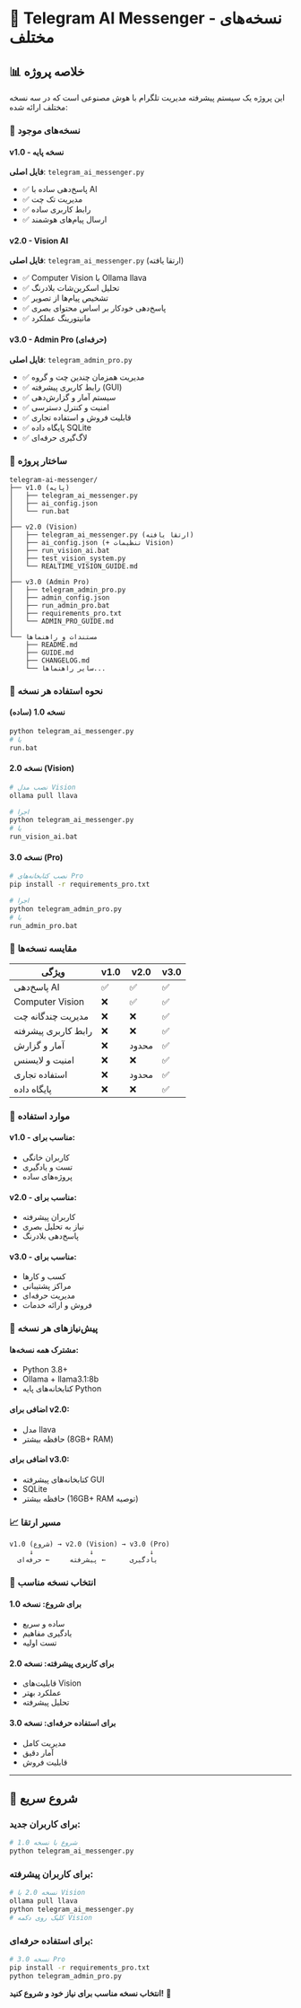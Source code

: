 # 🎯 Telegram AI Messenger - نسخه‌های مختلف

## 📊 خلاصه پروژه

این پروژه یک سیستم پیشرفته مدیریت تلگرام با هوش مصنوعی است که در سه نسخه مختلف ارائه شده:

### 🚀 نسخه‌های موجود

#### v1.0 - نسخه پایه
**فایل اصلی**: `telegram_ai_messenger.py`
- ✅ پاسخ‌دهی ساده با AI
- ✅ مدیریت تک چت
- ✅ رابط کاربری ساده
- ✅ ارسال پیام‌های هوشمند

#### v2.0 - Vision AI
**فایل اصلی**: `telegram_ai_messenger.py` (ارتقا یافته)
- ✅ Computer Vision با Ollama llava
- ✅ تحلیل اسکرین‌شات بلادرنگ
- ✅ تشخیص پیام‌ها از تصویر
- ✅ پاسخ‌دهی خودکار بر اساس محتوای بصری
- ✅ مانیتورینگ عملکرد

#### v3.0 - Admin Pro (حرفه‌ای)
**فایل اصلی**: `telegram_admin_pro.py`
- ✅ مدیریت همزمان چندین چت و گروه
- ✅ رابط کاربری پیشرفته (GUI)
- ✅ سیستم آمار و گزارش‌دهی
- ✅ امنیت و کنترل دسترسی
- ✅ قابلیت فروش و استفاده تجاری
- ✅ پایگاه داده SQLite
- ✅ لاگ‌گیری حرفه‌ای

### 📁 ساختار پروژه

```
telegram-ai-messenger/
├── v1.0 (پایه)
│   ├── telegram_ai_messenger.py
│   ├── ai_config.json
│   └── run.bat
│
├── v2.0 (Vision)
│   ├── telegram_ai_messenger.py (ارتقا یافته)
│   ├── ai_config.json (+ تنظیمات Vision)
│   ├── run_vision_ai.bat
│   ├── test_vision_system.py
│   └── REALTIME_VISION_GUIDE.md
│
├── v3.0 (Admin Pro)
│   ├── telegram_admin_pro.py
│   ├── admin_config.json
│   ├── run_admin_pro.bat
│   ├── requirements_pro.txt
│   └── ADMIN_PRO_GUIDE.md
│
└── مستندات و راهنماها
    ├── README.md
    ├── GUIDE.md
    ├── CHANGELOG.md
    └── سایر راهنماها...
```

### 🎯 نحوه استفاده هر نسخه

#### نسخه 1.0 (ساده)
```bash
python telegram_ai_messenger.py
# یا
run.bat
```

#### نسخه 2.0 (Vision)
```bash
# نصب مدل Vision
ollama pull llava

# اجرا
python telegram_ai_messenger.py
# یا
run_vision_ai.bat
```

#### نسخه 3.0 (Pro)
```bash
# نصب کتابخانه‌های Pro
pip install -r requirements_pro.txt

# اجرا
python telegram_admin_pro.py
# یا
run_admin_pro.bat
```

### 🔄 مقایسه نسخه‌ها

| ویژگی | v1.0 | v2.0 | v3.0 |
|--------|------|------|------|
| پاسخ‌دهی AI | ✅ | ✅ | ✅ |
| Computer Vision | ❌ | ✅ | ✅ |
| مدیریت چندگانه چت | ❌ | ❌ | ✅ |
| رابط کاربری پیشرفته | ❌ | ❌ | ✅ |
| آمار و گزارش | ❌ | محدود | ✅ |
| امنیت و لایسنس | ❌ | ❌ | ✅ |
| استفاده تجاری | ❌ | محدود | ✅ |
| پایگاه داده | ❌ | ❌ | ✅ |

### 💼 موارد استفاده

#### v1.0 - مناسب برای:
- کاربران خانگی
- تست و یادگیری
- پروژه‌های ساده

#### v2.0 - مناسب برای:
- کاربران پیشرفته
- نیاز به تحلیل بصری
- پاسخ‌دهی بلادرنگ

#### v3.0 - مناسب برای:
- کسب و کارها
- مراکز پشتیبانی
- مدیریت حرفه‌ای
- فروش و ارائه خدمات

### 🔧 پیش‌نیازهای هر نسخه

#### مشترک همه نسخه‌ها:
- Python 3.8+
- Ollama + llama3.1:8b
- کتابخانه‌های پایه Python

#### اضافی برای v2.0:
- مدل llava
- حافظه بیشتر (8GB+ RAM)

#### اضافی برای v3.0:
- کتابخانه‌های پیشرفته GUI
- SQLite
- حافظه بیشتر (16GB+ RAM توصیه)

### 📈 مسیر ارتقا

```
v1.0 (شروع) → v2.0 (Vision) → v3.0 (Pro)
     ↓              ↓              ↓
  یادگیری      ← پیشرفته     ← حرفه‌ای
```

### 🎉 انتخاب نسخه مناسب

#### برای شروع: نسخه 1.0
- ساده و سریع
- یادگیری مفاهیم
- تست اولیه

#### برای کاربری پیشرفته: نسخه 2.0
- قابلیت‌های Vision
- عملکرد بهتر
- تحلیل پیشرفته

#### برای استفاده حرفه‌ای: نسخه 3.0
- مدیریت کامل
- آمار دقیق
- قابلیت فروش

---

## 🚀 شروع سریع

### برای کاربران جدید:
```bash
# شروع با نسخه 1.0
python telegram_ai_messenger.py
```

### برای کاربران پیشرفته:
```bash
# نسخه 2.0 با Vision
ollama pull llava
python telegram_ai_messenger.py
# کلیک روی دکمه Vision
```

### برای استفاده حرفه‌ای:
```bash
# نسخه 3.0 Pro
pip install -r requirements_pro.txt
python telegram_admin_pro.py
```

**انتخاب نسخه مناسب برای نیاز خود و شروع کنید!** 🎯
